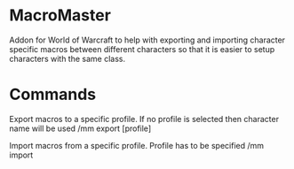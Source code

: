 # MacroMaster
Addon for World of Warcraft to help with exporting and importing character specific macros between different characters so that it is easier to setup characters with the same class.


# Commands

Export macros to a specific profile. If no profile is selected then character name will be used
/mm export [profile] 

Import macros from a specific profile. Profile has to be specified
/mm import <profile>

